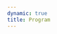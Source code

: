 ```yaml
---
dynamic: true
title: Program
---
```


<script setup>
import ProgramPage from '../ProgramPage.vue'
</script>

<ProgramPage />

<!-- @content -->
